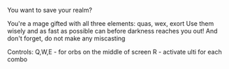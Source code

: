 You want to save your realm? 

You're a mage gifted with all three elements: quas, wex, exort
Use them wisely and as fast as possible can before darkness reaches you out! And don't forget, do not make any miscasting

Controls:
Q,W,E - for orbs on the middle of screen
R - activate ulti for each combo